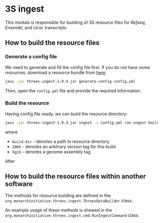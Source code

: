 # 3S ingest

This module is responsible for building of 3S resource files for *Refseq*, *Ensembl*, and *Ucsc* transcripts.

## How to build the resource files

### Generate a config file
We need to generate and fill the config file first. If you do not have some resources, download a resource bundle from 
[here](https://exomiser-threes.s3.amazonaws.com/threes-build-resources.zip).

```bash
java -jar threes-ingest-1.0.4.jar generate-config config.yml
``` 

Then, open the `config.yml` file and provide the required information. 

### Build the resource
Having config file ready, we can build the resource directory:

```bash
java -jar threes-ingest-1.0.4.jar ingest -c config.yml run-ingest build-dir 2005 hg19
```
where
- `build-dir` - denotes a path to resource directory
- `2005` - denotes an arbitrary version tag for this build
- `hg19` - denotes a genome assembly tag 

After 

## How to build the resource files within another software

The methods for resource building are defined in the `org.monarchinitiative.threes.ingest.ThreesDataBuilder` class. 

An example usage of these methods is showed in the `org.monarchinitiative.threes.ingest.cmd.RunIngestCommand` class.
